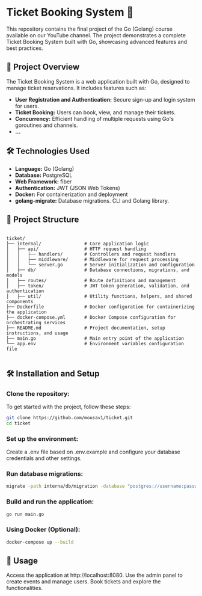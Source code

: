 # Ticket Booking System 🎫

This repository contains the final project of the Go (Golang) course available on our YouTube channel. The project demonstrates a complete Ticket Booking System built with Go, showcasing advanced features and best practices.

## 🚀 Project Overview

The Ticket Booking System is a web application built with Go, designed to manage ticket reservations. It includes features such as:

- **User Registration and Authentication:** Secure sign-up and login system for users.
- **Ticket Booking:** Users can book, view, and manage their tickets.
- **Concurrency:** Efficient handling of multiple requests using Go's goroutines and channels.
- **...**

## 🛠️ Technologies Used

- **Language:** Go (Golang)
- **Database:** PostgreSQL
- **Web Framework:** fiber
- **Authentication:** JWT (JSON Web Tokens)
- **Docker:** For containerization and deployment
- **golang-migrate:** Database migrations. CLI and Golang library.

## 📂 Project Structure

```plaintext

ticket/
├── internal/                # Core application logic
│   ├── api/                 # HTTP request handling
│   │   ├── handlers/        # Controllers and request handlers
│   │   ├── middleware/      # Middleware for request processing
│   │   └── server.go        # Server initialization and configuration
│   ├── db/                  # Database connections, migrations, and models
│   ├── routes/              # Route definitions and management
│   ├── token/               # JWT token generation, validation, and authentication
│   ├── util/                # Utility functions, helpers, and shared components
├── Dockerfile               # Docker configuration for containerizing the application
├── docker-compose.yml       # Docker Compose configuration for orchestrating services
├── README.md                # Project documentation, setup instructions, and usage
├── main.go                  # Main entry point of the application
└── app.env                  # Environment variables configuration file


```

## 🛠️ Installation and Setup

### Clone the repository:
To get started with the project, follow these steps:

```bash
git clone https://github.com/mousav1/ticket.git
cd ticket

```
### Set up the environment:

Create a .env file based on .env.example and configure your database credentials and other settings.

### Run database migrations:

```bash
migrate -path interna/db/migration -database "postgres://username:password@localhost:5432/database_name?sslmode=disable" up
```

### Build and run the application:

```bash
go run main.go
```

### Using Docker (Optional):

```bash
docker-compose up --build
```

## 🚀 Usage

Access the application at http://localhost:8080.
Use the admin panel to create events and manage users.
Book tickets and explore the functionalities.
